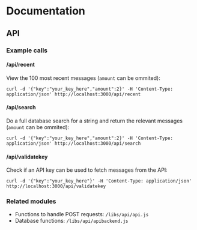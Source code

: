 # Documentation
## API
### Example calls

#### /api/recent
View the 100 most recent messages (`amount` can be ommited):
```
curl -d '{"key":"your_key_here","amount":2}' -H 'Content-Type: application/json' http://localhost:3000/api/recent

```

#### /api/search
Do a full database search for a string and return the relevant messages (`amount` can be ommited):
```
curl -d '{"key":"your_key_here","amount":2}' -H 'Content-Type: application/json' http://localhost:3000/api/search
```

#### /api/validatekey
Check if an API key can be used to fetch messages from the API:
```
curl -d '{"key":"your_key_here"}' -H 'Content-Type: application/json' http://localhost:3000/api/validatekey
```

### Related modules
- Functions to handle POST requests: `/libs/api/api.js`
- Database functions: `/libs/api/apibackend.js`
